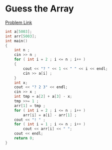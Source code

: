 # Guess the Array

[Problem Link](https://codeforces.com/contest/727/problem/C)

```cpp
int a[5003];
int arr[5003];
int main()
{
    int n ;
    cin >> n ;
    for ( int i = 2 ; i <= n ; i++ )
    {
        cout << "? " << 1 << " " << i << endl;
        cin >> a[i] ;
    }
    int x;
    cout << "? 2 3" << endl;
    cin >> x ;
    int tmp = a[2] + a[3] - x;
    tmp >>= 1 ;
    arr[1] = tmp ;
    for ( int i = 2 ; i <= n ; i++ )
        arr[i] = a[i] - arr[1] ;
    cout << "! " ;
    for ( int i = 1 ; i <= n ; i++ )
        cout << arr[i] << " ";
    cout << endl;
    return 0;
}
```
